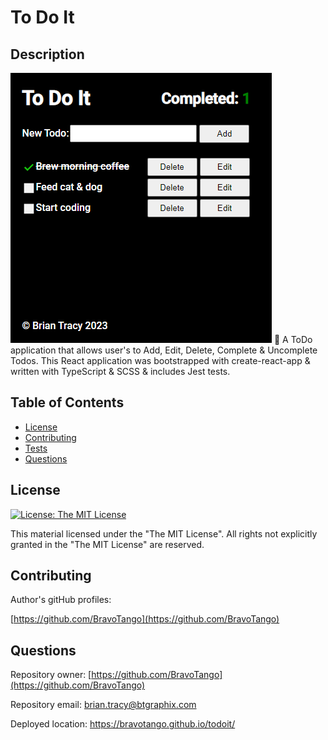 # To Do It

## Description

![example image](/public/ToDoIt.png)
📐 A ToDo application that allows user's to Add, Edit, Delete, Complete & Uncomplete Todos. This React application was bootstrapped with create-react-app & written with TypeScript & SCSS & includes Jest tests.

## Table of Contents

- [License](#license)
- [Contributing](#contributing)
- [Tests](#tests)
- [Questions](#questions)

## License

[![License: The MIT License](https://img.shields.io/badge/License-MIT-yellow.svg)](https://opensource.org/licenses/MIT)

This material licensed under the "The MIT License". All rights not explicitly granted in the "The MIT License" are reserved.

## Contributing

Author's gitHub profiles:

[https://github.com/BravoTango](https://github.com/BravoTango)<br/>

## Questions

Repository owner:
[https://github.com/BravoTango](https://github.com/BravoTango)

Repository email:
<a href="mailto:brian.tracy@btgraphix.com">brian.tracy@btgraphix.com</a>

Deployed location:
<a href="https://bravotango.github.io/todoit/">https://bravotango.github.io/todoit/</a>
